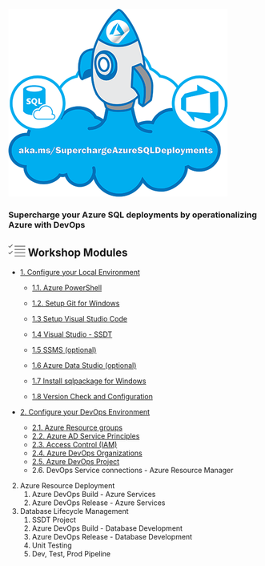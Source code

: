 ![](./imgs/SuperchargeAzureSQL.png) 
### **Supercharge your Azure SQL deployments by operationalizing Azure with DevOps**

## ![](../graphics/modules.png) Workshop Modules
- [1. Configure your Local Environment](/docs/labs/1-ConfigLocalEnvironment.md)
   - [1.1. Azure PowerShell](/docs/labs/1-ConfigLocalEnvironment.md#exercise---setup-az-powershell-module)

   - [1.2. Setup Git for Windows](/docs/labs/1-ConfigLocalEnvironment.md#exercise---setup--git-for-windows)
   
   - [1.3 Setup Visual Studio Code](/docs/labs/1-ConfigLocalEnvironment.md#exercise---setup--visual-studio-code)
   
   - [1.4 Visual Studio - SSDT](/docs/labs/1-ConfigLocalEnvironment.md#exercise---setup--visual-studio---ssdt)
   
   - [1.5 SSMS (optional)](/docs/labs/1-ConfigLocalEnvironment.md#-exercise---setup-sql-server-management-studio-ssms-)
   
   - [1.6 Azure Data Studio (optional)](/docs/labs/1-ConfigLocalEnvironment.md#-exercise---setup--azure-data-studio-)
   
   - [1.7 Install sqlpackage for Windows](/docs/labs/1-ConfigLocalEnvironment.md#-exercise---install-sqlpackage-for-windows)
   
   - [1.8 Version Check and Configuration](/docs/labs/1-ConfigLocalEnvironment.md#exercise---version-check-and-configuration)

- [2. Configure your DevOps Environment](/docs/labs/2-Configure_your_DevOps_Environment.md)
   - [2.1. Azure Resource groups](/docs/labs/2-Configure_your_DevOps_Environment.md#create-azure-resource-groups)
   - [2.2. Azure AD Service Principles](/docs/labs/2-Configure_your_DevOps_Environment.md#create-service-principal)
   - [2.3. Access Control (IAM)](/docs/labs/2-Configure_your_DevOps_Environment.md#access-control-iam-for-the-resource-group)
   - [2.4. Azure DevOps Organizations](/docs/labs/2-Configure_your_DevOps_Environment.md#azure-devops-organizations)
   - [2.5. Azure DevOps Project](/docs/labs/2-Configure_your_DevOps_Environment.md#azure-devops-project---clone-project-repo)
   - 2.6. DevOps Service connections - Azure Resource Manager
2. Azure Resource Deployment
   1. Azure DevOps Build - Azure Services
   2. Azure DevOps Release - Azure Services
3. Database Lifecycle Management
   1. SSDT Project
   2. Azure DevOps Build - Database Development
   3. Azure DevOps Release - Database Development
   4. Unit Testing
   5. Dev, Test, Prod Pipeline
